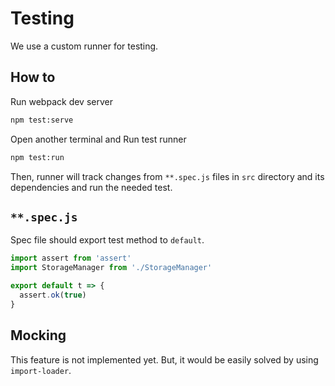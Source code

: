 # Testing

We use a custom runner for testing.

## How to

Run webpack dev server

```sh
npm test:serve
```

Open another terminal and Run test runner

```sh
npm test:run
```

Then, runner will track changes from `**.spec.js` files in `src` directory and its dependencies and run the needed test.

## `**.spec.js`

Spec file should export test method to `default`.

```js
import assert from 'assert'
import StorageManager from './StorageManager'

export default t => {
  assert.ok(true)
}
```

## Mocking

This feature is not implemented yet. But, it would be easily solved by using `import-loader`.
